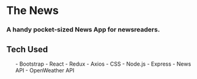 # The News

### A handy pocket-sized News App for newsreaders.

## Tech Used

<ul>
- Bootstrap
- React
- Redux
- Axios
- CSS
- Node.js
- Express
- News API
- OpenWeather API
</ul>
